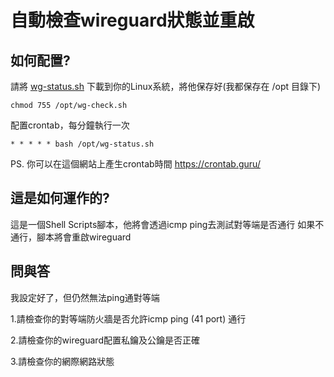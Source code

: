 # 自動檢查wireguard狀態並重啟

## 如何配置?

請將 [wg-status.sh](https://raw.githubusercontent.com/steveyiyo/check-wireguard-status/master/wg-check.sh) 下載到你的Linux系統，將他保存好(我都保存在 /opt 目錄下)
```wget --no-check-certificate -O /opt/wg-check.sh https://raw.githubusercontent.com/steveyiyo/check-wireguard-status/master/wg-check.sh
chmod 755 /opt/wg-check.sh
```

配置crontab，每分鐘執行一次
```crontab -e
* * * * * bash /opt/wg-status.sh
```

PS. 你可以在這個網站上產生crontab時間 https://crontab.guru/

## 這是如何運作的?

這是一個Shell Scripts腳本，他將會透過icmp ping去測試對等端是否通行
如果不通行，腳本將會重啟wireguard

## 問與答

我設定好了，但仍然無法ping通對等端

1.請檢查你的對等端防火牆是否允許icmp ping (41 port) 通行

2.請檢查你的wireguard配置私鑰及公鑰是否正確

3.請檢查你的網際網路狀態


<!-- 專案說明:
因為我的wireguard常常掛掉，只要重啟就恢復正常，所以我決定寫一個腳本來解決這個問題!
首先，先嘗試ping看看wireguard peer
如果沒有通，重啟wireguard
如果通了就不重啟
設定crontab自動執行scripts -->
